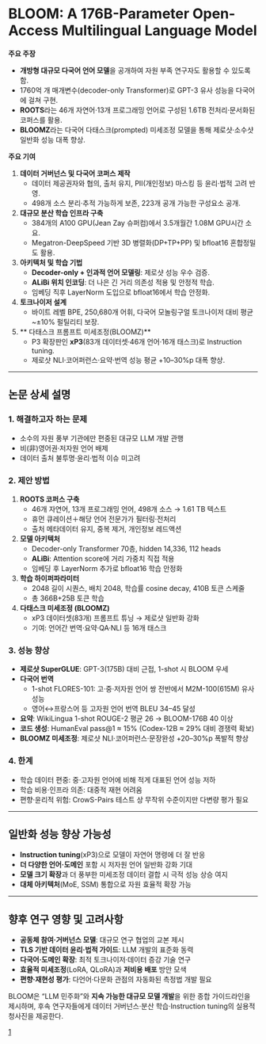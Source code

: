 # BLOOM: A 176B-Parameter Open-Access Multilingual Language Model

**주요 주장**  
- **개방형 대규모 다국어 언어 모델**을 공개하여 자원 부족 연구자도 활용할 수 있도록 함.  
- 1760억 개 매개변수(decoder-only Transformer)로 GPT-3 유사 성능을 다국어에 걸쳐 구현.  
- **ROOTS**라는 46개 자연어·13개 프로그래밍 언어로 구성된 1.6TB 전처리·문서화된 코퍼스를 활용.  
- **BLOOMZ**라는 다국어 다태스크(prompted) 미세조정 모델을 통해 제로샷·소수샷 일반화 성능 대폭 향상.

**주요 기여**  
1. **데이터 거버넌스 및 다국어 코퍼스 제작**  
   - 데이터 제공권자와 협의, 출처 유지, PII(개인정보) 마스킹 등 윤리·법적 고려 반영.  
   - 498개 소스 분리·추적 가능하게 보존, 223개 공개 가능한 구성요소 공개.  
2. **대규모 분산 학습 인프라 구축**  
   - 384개의 A100 GPU(Jean Zay 슈퍼컴)에서 3.5개월간 1.08M GPU시간 소요.  
   - Megatron-DeepSpeed 기반 3D 병렬화(DP+TP+PP) 및 bfloat16 혼합정밀도 활용.  
3. **아키텍처 및 학습 기법**  
   - **Decoder-only + 인과적 언어 모델링**: 제로샷 성능 우수 검증.  
   - **ALiBi 위치 인코딩**: 더 나은 긴 거리 의존성 적용 및 안정적 학습.  
   - 임베딩 직후 LayerNorm 도입으로 bfloat16에서 학습 안정화.  
4. **토크나이저 설계**  
   - 바이트 레벨 BPE, 250,680개 어휘, 다국어 모놀링구얼 토크나이저 대비 평균 ~±10% 펄틸리티 보장.  
5. ** 다태스크 프롬프트 미세조정(BLOOMZ)**  
   - P3 확장판인 **xP3**(83개 데이터셋·46개 언어·16개 태스크)로 Instruction tuning.  
   - 제로샷 NLI·코어퍼런스·요약·번역 성능 평균 +10–30%p 대폭 향상.  

***

## 논문 상세 설명

### 1. 해결하고자 하는 문제  
- 소수의 자원 풍부 기관에만 편중된 대규모 LLM 개발 관행  
- 비(非)영어권·저자원 언어 배제  
- 데이터 출처 불투명·윤리·법적 이슈 미고려  

### 2. 제안 방법  
1) **ROOTS 코퍼스 구축**  
   - 46개 자연어, 13개 프로그래밍 언어, 498개 소스 → 1.61 TB 텍스트  
   - 휴먼 큐레이션＋해당 언어 전문가가 필터링·전처리  
   - 출처 메타데이터 유지, 중복 제거, 개인정보 레드액션     
2) **모델 아키텍처**  
   - Decoder-only Transformer 70층, hidden 14,336, 112 heads  
   - **ALiBi**: Attention score에 거리 가중치 직접 적용  
   - 임베딩 후 LayerNorm 추가로 bfloat16 학습 안정화  
3) **학습 하이퍼파라미터**  
   - 2048 길이 시퀀스, 배치 2048, 학습률 cosine decay, 410B 토큰 스케줄  
   - 총 366B+25B 토큰 학습  
4) **다태스크 미세조정 (BLOOMZ)**  
   - xP3 데이터셋(83개) 프롬프트 튜닝 → 제로샷 일반화 강화  
   - 기여: 언어간 번역·요약·QA·NLI 등 16개 태스크  

### 3. 성능 향상  
- **제로샷 SuperGLUE**: GPT-3(175B) 대비 근접, 1-shot 시 BLOOM 우세  
- **다국어 번역**  
  - 1-shot FLORES-101: 고·중·저자원 언어 쌍 전반에서 M2M-100(615M) 유사 성능  
  - 영어↔프랑스어 등 고자원 언어 번역 BLEU 34–45 달성  
- **요약**: WikiLingua 1-shot ROUGE-2 평균 26 → BLOOM-176B 40 이상  
- **코드 생성**: HumanEval pass@1 ≈ 15% (Codex-12B ≈ 29% 대비 경쟁력 확보)  
- **BLOOMZ 미세조정**: 제로샷 NLI·코어퍼런스·문장완성 +20–30%p 폭발적 향상  

### 4. 한계  
- 학습 데이터 편중: 중·고자원 언어에 비해 적게 대표된 언어 성능 저하  
- 학습 비용·인프라 의존: 대중적 재현 어려움  
- 편향·윤리적 위험: CrowS-Pairs 테스트 상 무작위 수준이지만 다변량 평가 필요  

***

## 일반화 성능 향상 가능성

- **Instruction tuning**(xP3)으로 모델이 자연어 명령에 더 잘 반응  
- **더 다양한 언어·도메인** 포함 시 저자원 언어 일반화 강화 기대  
- **모델 크기 확장**과 더 풍부한 미세조정 데이터 결합 시 극적 성능 상승 여지  
- **대체 아키텍처**(MoE, SSM) 통합으로 자원 효율적 확장 가능  

***

## 향후 연구 영향 및 고려사항

- **공동체 참여·거버넌스 모델**: 대규모 연구 협업의 교본 제시  
- **TLS 기반 데이터 윤리·법적 가이드**: LLM 개발의 표준화 동력  
- **다국어·도메인 확장**: 최적 토크나이저·데이터 증강 기술 연구  
- **효율적 미세조정**(LoRA, QLoRA)과 **저비용 배포** 방안 모색  
- **편향·재현성 평가**: 다언어·다문화 관점의 자동화된 측정법 개발 필요  

BLOOM은 “LLM 민주화”와 **지속 가능한 대규모 모델 개발**을 위한 종합 가이드라인을 제시하며, 후속 연구자들에게 데이터 거버넌스·분산 학습·Instruction tuning의 실용적 청사진을 제공한다.

[1](https://ppl-ai-file-upload.s3.amazonaws.com/web/direct-files/attachments/22370781/23dc04a2-d5ba-40e2-a8ed-22437255f947/2211.05100v4.pdf)
